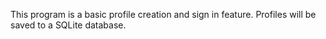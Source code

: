 This program is a basic profile creation and sign in feature. Profiles will be saved to a SQLite database. 